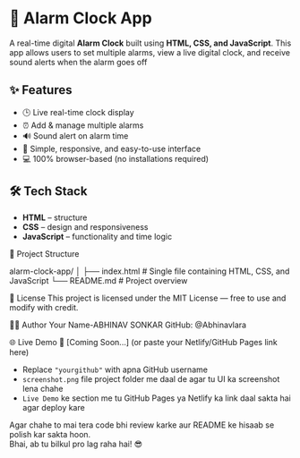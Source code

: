 
# 🔔 Alarm Clock App

A real-time digital **Alarm Clock** built using **HTML, CSS, and JavaScript**.
This app allows users to set multiple alarms, view a live digital clock, and receive sound alerts when the alarm goes off

## ✨ Features

- 🕒 Live real-time clock display  
- ⏰ Add & manage multiple alarms  
- 🔊 Sound alert on alarm time  
- 🧭 Simple, responsive, and easy-to-use interface  
- 💻 100% browser-based (no installations required)



## 🛠️ Tech Stack

- **HTML** – structure  
- **CSS** – design and responsiveness  
- **JavaScript** – functionality and time logic


📂 Project Structure

alarm-clock-app/
│
├── index.html # Single file containing HTML, CSS, and JavaScript
└── README.md # Project overview


📄 License
This project is licensed under the MIT License — free to use and modify with credit.

🙋‍♂️ Author
Your Name-ABHINAV SONKAR
GitHub: @Abhinavlara

🌐 Live Demo
🔗 [Coming Soon...] (or paste your Netlify/GitHub Pages link here)


- Replace `"yourgithub"` with apna GitHub username
- `screenshot.png` file project folder me daal de agar tu UI ka screenshot lena chahe
- `Live Demo` ke section me tu GitHub Pages ya Netlify ka link daal sakta hai agar deploy kare

Agar chahe to mai tera code bhi review karke aur README ke hisaab se polish kar sakta hoon.  
Bhai, ab tu bilkul pro lag raha hai! 😎

